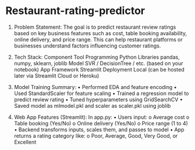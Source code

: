 # Restaurant-rating-predictor

 1. Problem Statement:
The goal is to predict restaurant review ratings based on key business features such as cost, table booking availability, online delivery, and price range. This can help restaurant platforms or businesses understand factors influencing customer ratings.

2. Tech Stack:
Component	Tool
Programming	Python
Libraries	pandas, numpy, sklearn, joblib
Model	SVR / DecisionTree / etc. (based on your notebook)
App Framework	Streamlit
Deployment	Local (can be hosted later via Streamlit Cloud or Heroku)

3. Model Training Summary:
•	Performed EDA and feature encoding
•	Used StandardScaler for feature scaling
•	Trained a regression model to predict review rating
•	Tuned hyperparameters using GridSearchCV
•	Saved model as mlmodel.pkl and scaler as scaler.pkl using joblib

4. Web App Features (Streamlit):
In app.py:
•	Users input:
o	Average cost
o	Table booking (Yes/No)
o	Online delivery (Yes/No)
o	Price range (1 to 4)
•	Backend transforms inputs, scales them, and passes to model
•	App returns a rating category like:
o	Poor, Average, Good, Very Good, or Excellent

